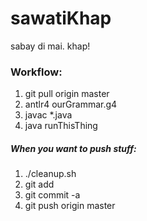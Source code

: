 # sawatiKhap
sabay di mai. khap!

### Workflow:
1. git pull origin master
2. antlr4 ourGrammar.g4
3. javac *.java
4. java runThisThing

##### When you want to push stuff:
1. ./cleanup.sh
2. git add <any files required to be added>
3. git commit -a
4. git push origin master

